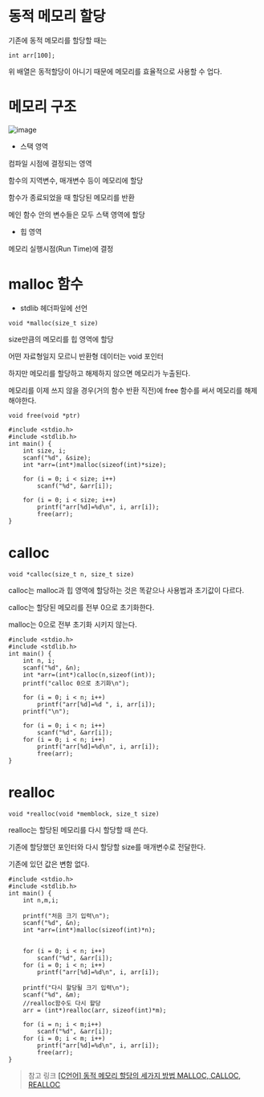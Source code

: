 # 동적 메모리 할당

기존에 동적 메모리를 할당할 때는

```
int arr[100];
```

위 배열은 동적할당이 아니기 때문에 메모리를 효율적으로 사용할 수 업다. 


# 메모리 구조

![image](https://github.com/sseinn/C/assets/143159192/7669f0f3-f3ff-4885-9bc4-096a314841b7)


- 스택 영역

컴파일 시점에 결정되는 영역

함수의 지역변수, 매개변수 등이 메모리에 할당

함수가 종료되었을 때 할당된 메모리를 반환

메인 함수 안의 변수들은 모두 스택 영역에 할당

- 힙 영역

메모리 실행시점(Run Time)에 결정


# malloc 함수

- stdlib 헤더파일에 선언

```
void *malloc(size_t size)
```

size만큼의 메모리를 힙 영역에 할당

어떤 자료형일지 모르니 반환형 데이터는 void 포인터

하지만 메모리를 할당하고 해제하지 않으면 메모리가 누출된다. 

메모리를 이제 쓰지 않을 경우(거의 함수 반환 직전)에 free 함수를 써서 메모리를 해제해야한다. 

```
void free(void *ptr)
```

```
#include <stdio.h>
#include <stdlib.h>
int main() {
    int size, i;
    scanf("%d", &size);
    int *arr=(int*)malloc(sizeof(int)*size);
 
    for (i = 0; i < size; i++)
        scanf("%d", &arr[i]);
 
    for (i = 0; i < size; i++)
        printf("arr[%d]=%d\n", i, arr[i]);
        free(arr);
}
```


# calloc

```
void *calloc(size_t n, size_t size)
```

calloc는 malloc과 힙 영역에 할당하는 것은 똑같으나 사용법과 초기값이 다르다.

calloc는 할당된 메모리를 전부 0으로 초기화한다. 

malloc는 0으로 전부 초기화 시키지 않는다. 

```
#include <stdio.h>
#include <stdlib.h>
int main() {
    int n, i;
    scanf("%d", &n);
    int *arr=(int*)calloc(n,sizeof(int));
    printf("calloc 0으로 초기화\n");
     
    for (i = 0; i < n; i++)
        printf("arr[%d]=%d ", i, arr[i]);
    printf("\n");
 
    for (i = 0; i < n; i++)
        scanf("%d", &arr[i]);
    for (i = 0; i < n; i++)
        printf("arr[%d]=%d\n", i, arr[i]);
        free(arr);
}
```

# realloc

```
void *realloc(void *memblock, size_t size)
```

realloc는 할당된 메모리를 다시 할당할 때 쓴다.

기존에 할당했던 포인터와 다시 할당할 size를 매개변수로 전달한다. 

기존에 있던 값은 변함 없다.

```
#include <stdio.h>
#include <stdlib.h>
int main() {
    int n,m,i;
 
    printf("처음 크기 입력\n");
    scanf("%d", &n);
    int *arr=(int*)malloc(sizeof(int)*n);
     
 
    for (i = 0; i < n; i++)
        scanf("%d", &arr[i]);
    for (i = 0; i < n; i++)
        printf("arr[%d]=%d\n", i, arr[i]);
 
    printf("다시 할당될 크기 입력\n");
    scanf("%d", &m);
    //realloc함수도 다시 할당
    arr = (int*)realloc(arr, sizeof(int)*m);
 
    for (i = n; i < m;i++)
        scanf("%d", &arr[i]);
    for (i = 0; i < m; i++)
        printf("arr[%d]=%d\n", i, arr[i]);
        free(arr);
}
```


> 참고 링크
[[C언어] 동적 메모리 할당의 세가지 방법 MALLOC, CALLOC, REALLOC](https://reakwon.tistory.com/20)
